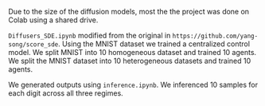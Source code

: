 Due to the size of the diffusion models, most the the project was done on Colab using a shared drive.

`Diffusers_SDE.ipynb` modified from the original in `https://github.com/yang-song/score_sde`. Using the MNIST dataset we trained a centralized control model. We split MNIST into 10 homogeneous dataset and trained 10 agents. We split the MNIST dataset into 10 heterogeneous datasets and trained 10 agents.

We generated outputs using `inference.ipynb`. We inferenced 10 samples for each digit across all three regimes. 


